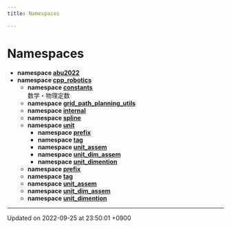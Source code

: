 ```yaml
---
title: Namespaces

---
```


# Namespaces




* **namespace [abu2022](/cpp_robotics/doxybook/Namespaces/namespaceabu2022/)** 
* **namespace [cpp_robotics](/cpp_robotics/doxybook/Namespaces/namespacecpp__robotics/)** 
    * **namespace [constants](/cpp_robotics/doxybook/Namespaces/namespacecpp__robotics_1_1constants/)** <br>数学・物理定数 
    * **namespace [grid_path_planning_utils](/cpp_robotics/doxybook/Namespaces/namespacecpp__robotics_1_1grid__path__planning__utils/)** 
    * **namespace [internal](/cpp_robotics/doxybook/Namespaces/namespacecpp__robotics_1_1internal/)** 
    * **namespace [spline](/cpp_robotics/doxybook/Namespaces/namespacecpp__robotics_1_1spline/)** 
    * **namespace [unit](/cpp_robotics/doxybook/Namespaces/namespacecpp__robotics_1_1unit/)** 
        * **namespace [prefix](/cpp_robotics/doxybook/Namespaces/namespacecpp__robotics_1_1unit_1_1prefix/)** 
        * **namespace [tag](/cpp_robotics/doxybook/Namespaces/namespacecpp__robotics_1_1unit_1_1tag/)** 
        * **namespace [unit_assem](/cpp_robotics/doxybook/Namespaces/namespacecpp__robotics_1_1unit_1_1unit__assem/)** 
        * **namespace [unit_dim_assem](/cpp_robotics/doxybook/Namespaces/namespacecpp__robotics_1_1unit_1_1unit__dim__assem/)** 
        * **namespace [unit_dimention](/cpp_robotics/doxybook/Namespaces/namespacecpp__robotics_1_1unit_1_1unit__dimention/)** 
    * **namespace [prefix](/cpp_robotics/doxybook/Namespaces/namespacecpp__robotics_1_1unit_1_1prefix/)** 
    * **namespace [tag](/cpp_robotics/doxybook/Namespaces/namespacecpp__robotics_1_1unit_1_1tag/)** 
    * **namespace [unit_assem](/cpp_robotics/doxybook/Namespaces/namespacecpp__robotics_1_1unit_1_1unit__assem/)** 
    * **namespace [unit_dim_assem](/cpp_robotics/doxybook/Namespaces/namespacecpp__robotics_1_1unit_1_1unit__dim__assem/)** 
    * **namespace [unit_dimention](/cpp_robotics/doxybook/Namespaces/namespacecpp__robotics_1_1unit_1_1unit__dimention/)** 



-------------------------------

Updated on 2022-09-25 at 23:50:01 +0900
